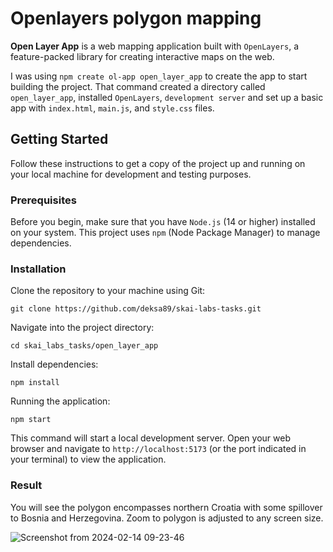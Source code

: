 # Openlayers polygon mapping

**Open Layer App** is a web mapping application built with `OpenLayers`, a feature-packed library for creating interactive maps on the web.

I was using `npm create ol-app open_layer_app` to create the app to start building the project.
That command created a directory called `open_layer_app`, installed `OpenLayers`, `development server` and set up a basic app with `index.html`, `main.js`, and `style.css` files. 

## Getting Started
Follow these instructions to get a copy of the project up and running on your local machine for development and testing purposes.


### Prerequisites
Before you begin, make sure that you have `Node.js` (14 or higher) installed on your system. This project uses `npm` (Node Package Manager) to manage dependencies.


### Installation
Clone the repository to your machine using Git:

```
git clone https://github.com/deksa89/skai-labs-tasks.git
```
Navigate into the project directory:

```
cd skai_labs_tasks/open_layer_app
```

Install dependencies:
```
npm install
```

Running the application:
```
npm start
```

This command will start a local development server. Open your web browser and navigate to `http://localhost:5173` (or the port indicated in your terminal) to view the application.


### Result
You will see the polygon encompasses northern Croatia with some spillover to Bosnia and Herzegovina.
Zoom to polygon is adjusted to any screen size. 

![Screenshot from 2024-02-14 09-23-46](https://github.com/deksa89/skai-labs-tasks/assets/89583742/5680a8e7-0641-40cc-8b16-763948c13c70)
